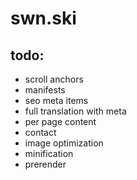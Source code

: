 # swn.ski

## todo:
* scroll anchors
* manifests
* seo meta items
* full translation with meta
* per page content
* contact
* image optimization
* minification
* prerender